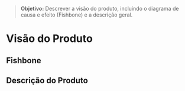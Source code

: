 > **Objetivo:** Descrever a visão do produto, incluindo o diagrama de causa e efeito (Fishbone) e a descrição geral.

# Visão do Produto

## Fishbone
<!-- Inserir diagrama de causa e efeito (Ishikawa/Fishbone) do produto. -->

## Descrição do Produto
<!-- Descrever o produto, público-alvo, necessidades atendidas, etc. -->
